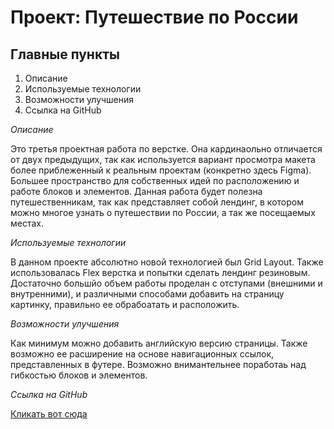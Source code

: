 # Проект: Путешествие по России

## Главные пункты
1. Описание
2. Используемые технологии
3. Возможности улучшения
4. Ссылка на GitHub

*Описание*

Это третья проектная работа по верстке. Она кардинаольно отличается от двух предыдущих, так как используется
вариант просмотра макета более приблеженный к реальным проектам (конкретно здесь Figma). Большее пространство
для собственных идей по расположению и работе блоков и элементов. Данная работа будет полезна путешественникам,
так как представляет собой лендинг, в котором можно многое узнать о путешествии по России, а так же посещаемых местах.

*Используемые технологии*

В данном проекте абсолютно новой технологией был Grid Layout. Также использовалась Flex верстка и попытки сделать лендинг
резиновым. Достаточно большйо объем работы проделан с отступами (внешними и внутренними), и различными способами добавить
на страницу картинку, правильно ее обрабоатать и расположить.

*Возможности улучшения*

Как минимум можно добавить английскую версию страницы. Также возможно ее расширение на основе навигационных ссылок, представленных
в футере. Возможно внимантельнее поработаь над гибкостью блоков и элементов.

*Ссылка на GitHub*

[Кликать вот сюда](https://all1son4.github.io/russian-travel/)